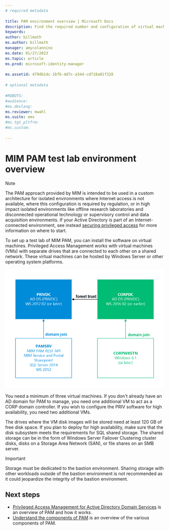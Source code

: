 ```yaml
---
# required metadata

title: PAM environment overview | Microsoft Docs
description: Find the required number and configuration of virtual machines to successfully deploy Privileged Access Management
keywords:
author: billmath
ms.author: billmath
manager: amycolannino
ms.date: 01/27/2023
ms.topic: article
ms.prod: microsoft-identity-manager

ms.assetid: 479db14c-1bfb-4d7c-a344-cd718a01f328

# optional metadata

#ROBOTS:
#audience:
#ms.devlang:
ms.reviewer: mwahl
ms.suite: ems
#ms.tgt_pltfrm:
#ms.custom:

---
```

# MIM PAM test lab environment overview

> [!NOTE]
> The PAM approach provided by MIM is intended to be used in a custom architecture for isolated environments where Internet access is not available, where this configuration is required by regulation, or in high impact isolated environments like offline research laboratories and disconnected operational technology or supervisory control and data acquisition environments. If your Active Directory is part of an Internet-connected environment, see instead [securing privileged access](/security/compass/overview) for more information on where to start.

To set up a test lab of MIM PAM, you can install the software on virtual machines.
Privileged Access Management works with virtual machines (VMs) with separate drives that are connected to each other on a shared network. These virtual machines can be hosted by Windows Server or other operating system platforms.

![PAM servers: relationships and supported platforms - diagram](media/pam-test-lab-architecture.png)

You need a minimum of three virtual machines.  If you don't already have an AD domain for PAM to manage, you need one additional VM to act as a CORP domain controller.  If you wish to configure the PRIV software for high availability, you need two additional VMs.

The drives where the VM disk images will be stored need at least 120 GB of free disk space.  If you plan to deploy for high availability, make sure that the disk subsystem meets the requirements for SQL shared storage.  The shared storage can be in the form of Windows Server Failover Clustering cluster disks, disks on a Storage Area Network (SAN), or file shares on an SMB server.

> [!IMPORTANT]
> Storage must be dedicated to the bastion environment. Sharing storage with other workloads outside of the bastion environment is not recommended as it could jeopardize the integrity of the bastion environment.

## Next steps

- [Privileged Access Management for Active Directory Domain Services](privileged-identity-management-for-active-directory-domain-services.md) is an overview of PAM and how it works.
- [Understand the components of PAM](principles-of-operation.md) is an overview of the various components of PAM.
